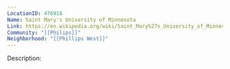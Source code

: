 ```yaml
---
LocationID: 476918
Name: Saint Mary's University of Minnesota
Link: https://en.wikipedia.org/wiki/Saint_Mary%27s_University_of_Minnesota
Community: "[[Philips]]"
Neighborhood: "[[Phillips West]]"
---
```


Description:
